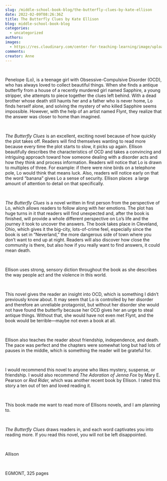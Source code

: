 ```yaml
---
slug: /middle-school-book-blog/the-butterfly-clues-by-kate-ellison
date: 2022-02-09T08:26:36Z
title: The Butterfly Clues by Kate Ellison
blog: middle-school-book-blog
categories:
  - uncategorized
authors:
images:
  - https://res.cloudinary.com/center-for-teaching-learning/image/upload/v1659700662/Butterfly-Clues.jpeg.jpg
comments:
creator: Anne
---
```


<div class="wp-block-image"><figure class="alignleft size-large is-resized"/></div>
<!-- /wp:image --><br /><!-- wp:paragraph -->
<p>Penelope (Lo), is a teenage girl with Obsessive-Compulsive Disorder (OCD), who has always loved to collect beautiful things. When she finds a antique butterfly from a house of a recently murdered girl named Sapphire, a young stripper, she attempts to piece together the clues left behind. With a dead brother whose death still haunts her and a father who is never home, Lo finds herself alone, and solving the mystery of who killed Sapphire seems impossible. However, with the help of an artist named Flynt, they realize that the answer was closer to home than imagined.  </p>
<!-- /wp:paragraph --><br /><!-- wp:paragraph -->
<p><em>The Butterfly Clues</em> is an excellent, exciting novel because of how quickly the plot takes off. Readers will find themselves wanting to read more because every time the plot starts to slow, it picks up again. Ellison beautifully describes the characteristics of OCD and takes a convincing and intriguing approach toward how someone dealing with a disorder acts and how they think and process information. Readers will notice that Lo is drawn to multiples of three. For example: if there were nine birds on a telephone pole, Lo would think that means luck. Also, readers will notice early on that  the word “banana” gives Lo a sense of security. Ellison places  a large amount of attention to detail on that specifically.</p>
<!-- /wp:paragraph --><br /><!-- wp:paragraph -->
<p><em>The Butterfly Clues </em>is a novel written in first person from the perspective of Lo, which allows readers to follow along with her emotions. The plot has huge turns in it that readers will find unexpected and, after the book is finished, will provide a whole different perspective on Lo’s life and the journey it took to uncover the answers. The book takes place in Cleveland, Ohio, which gives it the big-city, lots-of-crime feel, especially since the book is set in “Neverland,” the more dangerous side of town where you don’t want to end up at night. Readers will also discover how close the community is there, but also how if you really want to find answers, it could mean death.</p>
<!-- /wp:paragraph --><br /><!-- wp:paragraph -->
<p>Ellison uses strong, sensory diction throughout the book as she describes the way people act and the violence in this world.</p>
<!-- /wp:paragraph --><br /><!-- wp:paragraph -->
<p>This novel gives the reader an insight into OCD, which is something I didn’t previously know about. It may seem that Lo is controlled by her disorder and therefore an unreliable protagonist, but without her disorder she would not have found the butterfly because her OCD gives her an urge to steal antique things. Without that, she would have not even met Flynt, and the book would be terrible—maybe not even a book at all.</p>
<!-- /wp:paragraph --><br /><!-- wp:paragraph -->
<p>Ellison also teaches the reader about friendship, independence, and death. The pace was perfect and the chapters were somewhat long but had lots of pauses in the middle, which is something the reader will be grateful for.</p>
<!-- /wp:paragraph --><br /><!-- wp:paragraph -->
<p>I would recommend this novel to anyone who likes mystery, suspense, or friendship. I would also recommend <em>The Adoration of Jenna Fox </em>by Mary E. Pearson<em> </em>or <em>Red Rider,</em> which was another recent book by Ellison. I rated this story a ten out of ten and loved reading it.</p>
<!-- /wp:paragraph --><br /><!-- wp:paragraph -->
<p>This book made me want to read more of Ellisons novels, and I am planning to.</p>
<!-- /wp:paragraph --><br /><!-- wp:paragraph -->
<p><em>The Butterfly Clues </em>draws readers in, and each word captivates you into reading more. If you read this novel, you will not be left disappointed.</p>
<!-- /wp:paragraph --><br /><!-- wp:paragraph -->
<p>Allison</p>
<!-- /wp:paragraph --><br /><!-- wp:paragraph -->
<p>EGMONT, 325 pages </p>
<!-- /wp:paragraph -->
